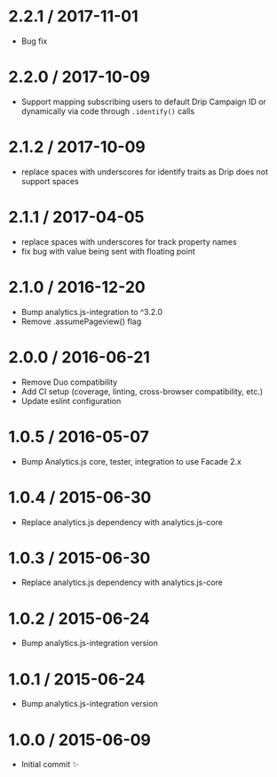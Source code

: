 
2.2.1 / 2017-11-01
==================

  * Bug fix

2.2.0 / 2017-10-09
==================

  * Support mapping subscribing users to default Drip Campaign ID or dynamically via code through `.identify()` calls 

2.1.2 / 2017-10-09
==================

  * replace spaces with underscores for identify traits as Drip does not support spaces

2.1.1 / 2017-04-05
==================

  * replace spaces with underscores for track property names
  * fix bug with value being sent with floating point

2.1.0 / 2016-12-20
==================

  * Bump analytics.js-integration to ^3.2.0
  * Remove .assumePageview() flag

2.0.0 / 2016-06-21
==================

  * Remove Duo compatibility
  * Add CI setup (coverage, linting, cross-browser compatibility, etc.)
  * Update eslint configuration

1.0.5 / 2016-05-07
==================

  * Bump Analytics.js core, tester, integration to use Facade 2.x

1.0.4 / 2015-06-30
==================

  * Replace analytics.js dependency with analytics.js-core

1.0.3 / 2015-06-30
==================

  * Replace analytics.js dependency with analytics.js-core

1.0.2 / 2015-06-24
==================

  * Bump analytics.js-integration version

1.0.1 / 2015-06-24
==================

  * Bump analytics.js-integration version

1.0.0 / 2015-06-09
==================

  * Initial commit :sparkles:
